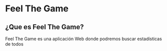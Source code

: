 # Feel The Game

## ¿Que es Feel The Game?

Feel The Game es una aplicación Web donde podremos buscar estadísticas de todos 
